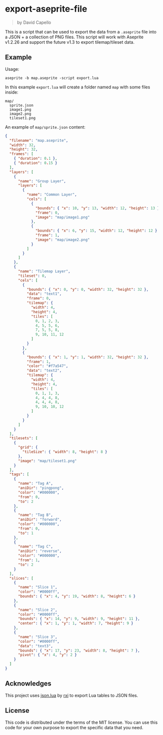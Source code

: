 # export-aseprite-file

> by David Capello

This is a script that can be used to export the data from a
`.aseprite` file into a JSON + a collection of PNG files.  This script
will work with Aseprite v1.2.26 and support the future v1.3 to export
tilemap/tileset data.

## Example

Usage:

    aseprite -b map.aseprite -script export.lua

In this example `export.lua` will create a folder named `map` with
some files inside:

```
map/
  sprite.json
  image1.png
  image2.png
  tileset1.png
```

An example of `map/sprite.json` content:

```json
{
  "filename": "map.aseprite",
  "width": 32,
  "height": 32,
  "frames": [
    { "duration": 0.1 },
    { "duration": 0.15 }
  ],
  "layers": [
    {
      "name": "Group Layer",
      "layers": [
        {
          "name": "Common Layer",
          "cels": [
            {
              "bounds": { "x": 10, "y": 13, "width": 12, "height": 13 },
              "frame": 0,
              "image": "map/image1.png"
            },
            {
              "bounds": { "x": 6, "y": 15, "width": 12, "height": 12 },
              "frame": 1,
              "image": "map/image2.png"
            }
          ]
        }
      ]
    },
    {
      "name": "Tilemap Layer",
      "tileset": 0,
      "cels": [
        {
          "bounds": { "x": 0, "y": 0, "width": 32, "height": 32 },
          "data": "text1",
          "frame": 0,
          "tilemap": {
            "width": 4,
            "height": 4,
            "tiles": [
              0, 1, 2, 3,
              4, 5, 5, 6,
              7, 5, 5, 8,
              9, 10, 11, 12
            ]
          }
        },
        {
          "bounds": { "x": 1, "y": 1, "width": 32, "height": 32 },
          "frame": 1,
          "color": "#f7a547",
          "data": "text2",
          "tilemap": {
            "width": 4,
            "height": 4,
            "tiles": [
              0, 1, 1, 3,
              4, 4, 4, 8,
              4, 4, 4, 8,
              9, 10, 10, 12
            ]
          }
        }
      ]
    }
  ],
  "tilesets": [
    {
      "grid": {
        "tileSize": { "width": 8, "height": 8 }
      },
      "image": "map/tileset1.png"
    }
  ],
  "tags": [
    {
      "name": "Tag A",
      "aniDir": "pingpong",
      "color": "#000000",
      "from": 0,
      "to": 2
    },
    {
      "name": "Tag B",
      "aniDir": "forward",
      "color": "#000000",
      "from": 0,
      "to": 1
    },
    {
      "name": "Tag C",
      "aniDir": "reverse",
      "color": "#000000",
      "from": 1,
      "to": 2
    }
  ],
  "slices": [
    {
      "name": "Slice 1",
      "color": "#0000ff",
      "bounds": { "x": 4, "y": 19, "width": 8, "height": 6 }
    },
    {
      "name": "Slice 2",
      "color": "#0000ff",
      "bounds": { "x": 14, "y": 9, "width": 9, "height": 11 },
      "center": { "x": 1, "y": 1, "width": 7, "height": 9 }
    },
    {
      "name": "Slice 3",
      "color": "#0000ff",
      "data": "text3",
      "bounds": { "x": 17, "y": 23, "width": 8, "height": 7 },
      "pivot": { "x": 4, "y": 2 }
    }
  ]
}
```

## Acknowledges

This project uses [json.lua](https://github.com/rxi/json.lua) by
[rxi](https://github.com/rxi) to export Lua tables to JSON files.

## License

This code is distributed under the terms of the MIT license. You can
use this code for your own purpose to export the specific data that
you need.
